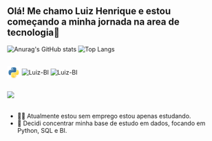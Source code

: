 ## Olá! Me chamo Luiz Henrique e estou começando a minha jornada na area de tecnologia👋
  
  
![Anurag's GitHub stats](https://github-readme-stats.vercel.app/api?username=luizhmaux&show_icons=true&theme=tokyonight)
![Top Langs](https://github-readme-stats.vercel.app/api/top-langs/?username=luizhmaux&layout=compact&theme=tokyonight)
  
<div style="display: inline_block"><br>
  <img align="center" alt="Luiz-Python" height="30" width="30"   src="https://raw.githubusercontent.com/devicons/devicon/master/icons/python/python-original.svg">
  <img align="center" alt="Luiz-BI" height="30" width="25" 
src="https://github.com/microsoft/PowerBI-Icons/blob/main/PNG/Power-BI.png">
  <img align="center" alt="Luiz-BI" height="30" width="40"
src="https://cdn.jsdelivr.net/gh/devicons/devicon@latest/icons/azuresqldatabase/azuresqldatabase-original.svg">
</div>

 ##

<div>
  <a href="https://www.linkedin.com/in/luizhmaux1/" target="_blank"><img src="https://img.shields.io/badge/-LinkedIn-%230077B5?style=for-the-badge&logo=linkedin&logoColor=white" target="_blank">
</a>
  
</div>

##

  
- 👨‍💻 Atualmente estou sem emprego estou apenas estudando.
- 🌱 Decidi concentrar minha base de estudo em dados, focando em Python, SQL e BI.
 
